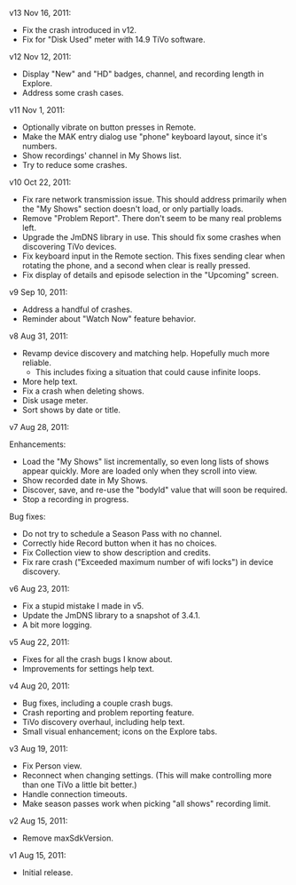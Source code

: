 v13 Nov 16, 2011:

* Fix the crash introduced in v12.
* Fix for "Disk Used" meter with 14.9 TiVo software.

v12 Nov 12, 2011:

* Display "New" and "HD" badges, channel, and recording length in Explore.
* Address some crash cases.

v11 Nov 1, 2011:

* Optionally vibrate on button presses in Remote.
* Make the MAK entry dialog use "phone" keyboard layout, since it's numbers.
* Show recordings' channel in My Shows list.
* Try to reduce some crashes.

v10 Oct 22, 2011:

* Fix rare network transmission issue.  This should address primarily when
  the "My Shows" section doesn't load, or only partially loads.
* Remove "Problem Report".  There don't seem to be many real problems left.
* Upgrade the JmDNS library in use.  This should fix some crashes when
  discovering TiVo devices.
* Fix keyboard input in the Remote section.  This fixes sending clear when
  rotating the phone, and a second when clear is really pressed.
* Fix display of details and episode selection in the "Upcoming" screen.

v9 Sep 10, 2011:

* Address a handful of crashes.
* Reminder about "Watch Now" feature behavior.

v8 Aug 31, 2011:

* Revamp device discovery and matching help.  Hopefully much more reliable.
  * This includes fixing a situation that could cause infinite loops.
* More help text.
* Fix a crash when deleting shows.
* Disk usage meter.
* Sort shows by date or title.

v7 Aug 28, 2011:

Enhancements:

* Load the "My Shows" list incrementally, so even long lists of shows appear
  quickly.  More are loaded only when they scroll into view.
* Show recorded date in My Shows.
* Discover, save, and re-use the "bodyId" value that will soon be required.
* Stop a recording in progress.

Bug fixes:

* Do not try to schedule a Season Pass with no channel.
* Correctly hide Record button when it has no choices.
* Fix Collection view to show description and credits.
* Fix rare crash ("Exceeded maximum number of wifi locks") in device discovery.

v6 Aug 23, 2011:

* Fix a stupid mistake I made in v5.
* Update the JmDNS library to a snapshot of 3.4.1.
* A bit more logging.

v5 Aug 22, 2011:

* Fixes for all the crash bugs I know about.
* Improvements for settings help text.

v4 Aug 20, 2011:

* Bug fixes, including a couple crash bugs.
* Crash reporting and problem reporting feature.
* TiVo discovery overhaul, including help text.
* Small visual enhancement; icons on the Explore tabs.

v3 Aug 19, 2011:

* Fix Person view.
* Reconnect when changing settings.  (This will make controlling more than one TiVo a little bit better.)
* Handle connection timeouts.
* Make season passes work when picking "all shows" recording limit.

v2 Aug 15, 2011:

* Remove maxSdkVersion.

v1 Aug 15, 2011:

* Initial release.
